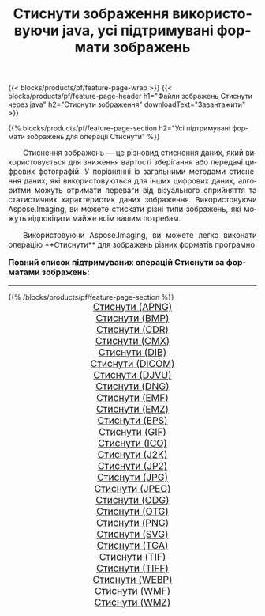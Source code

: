 ﻿---
title: Стиснути зображення використовуючи java, усі підтримувані формати зображень 
weight: 3920
url: /uk/java/compress/ 
lang: uk
langdirlevel: 2
locales: zh-hans,ja,it,ru,de,es,fr,nl,id,lt,pl,pt,vi,tr,ko,zh-hant,ar,hi,th,sv,cs,uk,he
description: Використовуючи Aspose.Imaging, ви можете легко Стиснути зображення використовуючи  java
---

{{< blocks/products/pf/feature-page-wrap >}}
{{< blocks/products/pf/feature-page-header h1="Файли зображень Стиснути через java" h2="Стиснути зображення" downloadText="Завантажити" >}}


{{% blocks/products/pf/feature-page-section  h2="Усі підтримувані формати зображень для операції Стиснути" %}}
<p align="justify" style="text-indent:2em;font-size:15px;">
Стиснення зображень — це різновид стиснення даних, який використовується для зниження вартості зберігання або передачі цифрових фотографій. У порівнянні із загальними методами стиснення даних, які використовуються для інших цифрових даних, алгоритми можуть отримати переваги від візуального сприйняття та статистичних характеристик даних зображення.
Використовуючи Aspose.Imaging, ви можете стискати різні типи зображень, які можуть відповідати майже всім вашим потребам.
</p>
<p align="justify" style="text-indent:2em;font-size:15px;">
Використовуючи Aspose.Imaging, ви можете легко виконати операцiю **Стиснути** для  зображень різних форматів програмно
</p>
<h3 style="margin-top:16px;">
Повний список підтримуваних операцій Стиснути за форматами зображень:
</h3>
<hr/>
{{% /blocks/products/pf/feature-page-section %}}
<div class="container-fluid productfamilypage bg-gray">
    <div class="convertypes bg-gray agp-content section">
        <div class="container">
		<div class="row other-converters" style="gap: 10px;font-size: 19px;text-align:center;">
		    <div class='col-md-3 other-converter remove-lp remove-rp'><a href="/imaging/uk/java/compress/apng/" style="padding:15px;">Стиснути (APNG)</a></div><div class='col-md-3 other-converter remove-lp remove-rp'><a href="/imaging/uk/java/compress/bmp/" style="padding:15px;">Стиснути (BMP)</a></div><div class='col-md-3 other-converter remove-lp remove-rp'><a href="/imaging/uk/java/compress/cdr/" style="padding:15px;">Стиснути (CDR)</a></div><div class='col-md-3 other-converter remove-lp remove-rp'><a href="/imaging/uk/java/compress/cmx/" style="padding:15px;">Стиснути (CMX)</a></div><div class='col-md-3 other-converter remove-lp remove-rp'><a href="/imaging/uk/java/compress/dib/" style="padding:15px;">Стиснути (DIB)</a></div><div class='col-md-3 other-converter remove-lp remove-rp'><a href="/imaging/uk/java/compress/dicom/" style="padding:15px;">Стиснути (DICOM)</a></div><div class='col-md-3 other-converter remove-lp remove-rp'><a href="/imaging/uk/java/compress/djvu/" style="padding:15px;">Стиснути (DJVU)</a></div><div class='col-md-3 other-converter remove-lp remove-rp'><a href="/imaging/uk/java/compress/dng/" style="padding:15px;">Стиснути (DNG)</a></div><div class='col-md-3 other-converter remove-lp remove-rp'><a href="/imaging/uk/java/compress/emf/" style="padding:15px;">Стиснути (EMF)</a></div><div class='col-md-3 other-converter remove-lp remove-rp'><a href="/imaging/uk/java/compress/emz/" style="padding:15px;">Стиснути (EMZ)</a></div><div class='col-md-3 other-converter remove-lp remove-rp'><a href="/imaging/uk/java/compress/eps/" style="padding:15px;">Стиснути (EPS)</a></div><div class='col-md-3 other-converter remove-lp remove-rp'><a href="/imaging/uk/java/compress/gif/" style="padding:15px;">Стиснути (GIF)</a></div><div class='col-md-3 other-converter remove-lp remove-rp'><a href="/imaging/uk/java/compress/ico/" style="padding:15px;">Стиснути (ICO)</a></div><div class='col-md-3 other-converter remove-lp remove-rp'><a href="/imaging/uk/java/compress/j2k/" style="padding:15px;">Стиснути (J2K)</a></div><div class='col-md-3 other-converter remove-lp remove-rp'><a href="/imaging/uk/java/compress/jp2/" style="padding:15px;">Стиснути (JP2)</a></div><div class='col-md-3 other-converter remove-lp remove-rp'><a href="/imaging/uk/java/compress/jpg/" style="padding:15px;">Стиснути (JPG)</a></div><div class='col-md-3 other-converter remove-lp remove-rp'><a href="/imaging/uk/java/compress/jpeg/" style="padding:15px;">Стиснути (JPEG)</a></div><div class='col-md-3 other-converter remove-lp remove-rp'><a href="/imaging/uk/java/compress/odg/" style="padding:15px;">Стиснути (ODG)</a></div><div class='col-md-3 other-converter remove-lp remove-rp'><a href="/imaging/uk/java/compress/otg/" style="padding:15px;">Стиснути (OTG)</a></div><div class='col-md-3 other-converter remove-lp remove-rp'><a href="/imaging/uk/java/compress/png/" style="padding:15px;">Стиснути (PNG)</a></div><div class='col-md-3 other-converter remove-lp remove-rp'><a href="/imaging/uk/java/compress/svg/" style="padding:15px;">Стиснути (SVG)</a></div><div class='col-md-3 other-converter remove-lp remove-rp'><a href="/imaging/uk/java/compress/tga/" style="padding:15px;">Стиснути (TGA)</a></div><div class='col-md-3 other-converter remove-lp remove-rp'><a href="/imaging/uk/java/compress/tif/" style="padding:15px;">Стиснути (TIF)</a></div><div class='col-md-3 other-converter remove-lp remove-rp'><a href="/imaging/uk/java/compress/tiff/" style="padding:15px;">Стиснути (TIFF)</a></div><div class='col-md-3 other-converter remove-lp remove-rp'><a href="/imaging/uk/java/compress/webp/" style="padding:15px;">Стиснути (WEBP)</a></div><div class='col-md-3 other-converter remove-lp remove-rp'><a href="/imaging/uk/java/compress/wmf/" style="padding:15px;">Стиснути (WMF)</a></div><div class='col-md-3 other-converter remove-lp remove-rp'><a href="/imaging/uk/java/compress/wmz/" style="padding:15px;">Стиснути (WMZ)</a></div>
                </div>
        </div>
    </div>
</div>
<br/>
